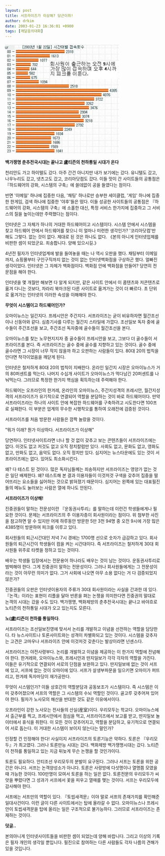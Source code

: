 ```yaml
---
layout: post
title: 서프라이즈가 이상해? 당근이쥐!
author: drkim
date: 2003-01-23 16:36:01 +0900
tags: [깨달음의대화]
---
```

![](.//files/attach/images/198/991/1043307361.jpg)  
  
**백가쟁명 춘추전국시대는 끝나고 盧티즌의 천하통일 시대가 온다**
  

  
천리안도 가고 하이텔도 갔다. 아주 간건 아니지만 내가 보기에는 갔다. 유니텔도 갔고, 나우누리도 갔고, 넷츠고도 갔고, 코리아닷컴도 갔다. 이들 맛이 간 사이트들의 공통점은 『하드웨어의 강화, 시스템의 구축』에 쓸데없이 공을 들였다는 점이다. 

반면 '이메일' 하나에 집중한 다음, '채팅' 하나로만 승부한 세이클럽, '게임' 하나에 집중한 한게임, 검색 하나에 집중한 '야후'들은 떴다. 이들 성공한 사이트들의 공통점은 『하드웨어의 강화, 시스템의 구축』에 소홀한 대신, 특정 서비스 한가지에 집중하고 그 서비스의 질을 높이는데만 주력했다는 점이다. 

인터넷은 그 자체가 하나의 거대한 하드웨어이고 시스템이다. 시스템 안에서 시스템을 찾고 하드웨어 안에서 하드웨어를 찾으니 이 얼마나 미련한 생각인가? '코리아닷컴'만 해도 그렇다. 없는 것이 없다. 제대로 된 것은 하나도 없다. 《본의 아니게 인터넷업체를 비판한 셈이 되었군요. 죄송합니다. 양해 있으시길.》

4년전 필자가 인터넷업계에 발을 들여놓을 때는 나 역시 오판을 했다. 채팅부터 이메일까지, 쇼핑몰부터 구인구직까지 없는 것이 없는 인터넷백화점을 구상하곤 했다. 얼빠진 생각이었다. 인터넷은 그 자체가 백화점이다. 백화점 안에 백화점을 만들어? 당연히 전문점을 해야 한다. 

인터넷을 몇 개월만 해보면 다 알게 되지만, 같은 사이트 안에서 이 콤텐츠와 저콘텐츠로 옮겨 다니는 것보다, 차라리 북마크된 다른 사이트로 옮겨가는 것이 더 빠르다. 초 단위로 옮겨가는 인터넷의 이러한 속성을 이해해야 한다. 

**무엇이 시스템이고 하드웨어인가?**

오마이뉴스는 일간지다. 프레시안은 주간지다. 서프라이즈는 굳이 비유하자면 월간조선이나 신동아와 같다. 심층기사를 다루는 월간지 스타일에 가깝다. 조선일보 독자 중에 골수들이 주간조선을 보고, 주간조선 독자중에 골수들이 월간조선을 본다. 

오마이뉴스를 찾는 노무현지지자 중 골수들이 프레시안을 보고, 그보다 더 골수들이 서프라이즈를 본다. 즉 서프라이즈는 골수 중에 골수를 지향하고 있는 것이다. 골수 중에 골수라면 그 시장이 너무 작지 않을까 하고 오판하는 사람들이 있다. 80대 20의 법칙을 안다면 착각이었음을 깨닫게 된다. 

인터넷은 철저하게 80대 20의 법칙이 지배한다. 온라인 일간지 시장은 오마이뉴스가 거의 80퍼센트를 먹는다. 나머지 수십개 사이트가 오마이뉴스가 먹다남긴 20퍼센트를 나눠먹는다. 그러므로 특정한 한가지 핵심을 획득하는데 주력해야 한다. 

하드웨어는 오프라인의 한겨레, 온라인의 오마이뉴스, 주간지성격의 프레시안, 월간지성격의 서프라이즈가 유기적으로 연결되어 역할을 분담하는 것이 바로 하드웨어이다. 만약 서프라이즈라는 하나의 사이트 안에 복잡한 하드웨어를 구축하려고 시도한다면 100프로 실패한다. 이 부분은 업계의 무수한 시행착오를 통하여 오래전에 검증된 것이다. 

서프라이즈를 처음 방문한 사람들은 깜짝 놀랐을 것이다. 

"뭐가 이래? 뭔가 이상하다. 서프라이즈가 이상해"

당연하다. 인터넷사이트라면 너나 할 것 없이 갖추고 보는 콘텐츠들이 서프라이즈에는 없다. 이것도 없고 저것도 없고 오직 정치칼럼만 있다. 사회도 없고, 문화도 없고, 영화도 없고, 만화도 없고, 음악도 없다. 오직 정치만 있다. 심지어는 뉴스타운에도 있는 것이 서프라이즈에는 없다. 있어도 최소화시킨다. 

왜? 다 테스트 된 것이다. 많은 독자님들께는 죄송하지만 서프라이즈는 영양가 없는 것은 일단 배제한다. 왜? 테스트해 본 결과 이용자들이 이것저것 구색을 갖추어 집중을 떨어뜨리는 요소들을 싫어하는 것으로 밝혀졌기 때문이다. 심지어는 왼쪽에 있는 대표필진들의 메뉴도 눌러보는 사람은 열에 하나도 안된다. 

**서프라이즈가 이상해!**

진중권들이 말하는 전문성이란 『운동권사투리』를 말하는데 이런건 학생들에게나 필요한 것이다. 문제는 서프라이즈의 주 이용자층이 회사원이라는 점이다. 위 첨부한 사진을 참고하면 알 수 있지만 어제 하루동안 방문한 5만 3천 94명 중 오전 9시에 가장 많은 4385명이 방문하여 피크를 이루고 있다. 

회사원들의 퇴근시간대인 저녁 7시 경에는 1700명 선으로 숫자가 급감하고 있다. 회사원들의 퇴근시간이 학생들이 컴을 켜는 시간대이다. 즉 서프라이즈는 철저하게 30대 회사원들 위주로 타켓을 정하고 있는 것이다.

배우는 학생들 입장에서는 전문용어 하나라도 배우는 것이 남는 것이다. 운동권사투리로 범벅해야 한다. 그게 진중권이 말하는 전문성이다. 그러나 회사원들에게는 그 전문성이라는 것이 아무런 의미가 없다. 그거 사회에 나오면 아무 소용 없다는 거 다 검증되었지 않은가?

진중권들의 오판은 인터넷이용자의 주류가 30대 회사원이라는 사실을 간과한 데 있다. 『논객』이라는 표현이 리플을 달아 반론을 펴는 논쟁을 의미한다면 진중권의 말대로 논객의 시대는 갔을 수도 있다. 백가쟁명, 백화제방의 춘추전국시대는 끝나고 바야흐로 노티즌의 천하통일 시대가 오고 있는지도 모른다. 

**노(盧)티즌이 천하를 통일하다**.

서프라이즈는 조선일보진영에 맞서서 논리를 개발하고 이념을 선전하는 역할을 담당한다. 타 뉴스사이트나 토론사이트와는 성격이 차별화되고 있는 것이다. 시스템을 갖추자는 고견은 고마우나 서프라이즈 안에 이것저것 갖춘다는 발상이라면 넌센스다. 

서프라이즈는 야전사령부다. 논리를 개발하고 이념을 제공하는 이 한가지 역할에 전념해야 한다. 한겨레와, 오마이뉴스와, 프레시안과 딴지일보가 각각 각자의 역할을 가진다. 이들은 유기적으로 연결되어 서로의 단점을 보완하고 있다. 딴지일보에 없는 것이 서프에 있고, 서프에 없는 것이 오마이에 있다. 서프가 살생부파문을 일으키면 오마이가 퍼뜨리고, 한겨레 독자마당이 재가공한다. 

무엇이 시스템인가? 이들 상호간의 역할분담과 공동보조가 시스템이다. 즉 시스템은 이미 갖추어졌으며 서프의 역할은 그 시스템의 수뇌 역할인 것이다. 골고루 갖추어져 있어야 한다. 필자가 노사모의 해산을 반대한 것도 같은 이유에서이다.

오프라인이 강한 노사모는 전사들의 산실(産室)이다. 우리모두는 학교다. 오마이뉴스에서 출근부를 찍고, 프레시안에서 점심을 먹고, 서프라이즈에서 보고를 받고, 딴지일보 놀이터에서 휴식을 취한다. 이 모든 것이 갖추어지고, 역할을 분담하고, 유기적으로 연결되어 서로 돕는다. 이 거대한 시스템이 보이지 않는다는 말인가? 

인정할 건 인정해야 한다! 사실이지 서프라이즈의 토론기능은 약하다. 토론은 『우리모두』가 최고였다. 그러나 토론만능 시대는 갔다. 백화제방 백가쟁명시대는 갔다. 노티즌이 천하를 통일하고 있는 지금 뒤늦게 무슨 논쟁을 할 것인가이다.

토론도 필요하다. 안티조선 우리모두의 분발이 요구된다. 그러나 서프는 토론을 위한 공간은 아니다. 서프는 논객양성소가 아니다. 토론은 사랑방에 다섯명이나 열명쯤 모였을 때 가능한 것이다. 100만명이 모여서 토론을 하는 일은 없다. 토론전문의 우리모두가 씨앗을 뿌렸다면 그 성과가 서프에서 꽃을 피우고 열매를 맺는 것이다. 서프는 우리모두에 감사해야 한다.

서프에는 서프만의 역할이 있다. 『토씹새격문』이야 말로 서프의 존재가치를 확인해준 일대사건이다. 이런 글이 다른 사이트에서는 탑에 올라갈 수 없다. 오마이뉴스나 프레시안이 토씹새격문을 탑에 올리는 일은 구조적으로 불가능하다. 그러므로 서프라이즈는 존재하는 것이다. 

**덧글..**
  
본의아니게 인터넷사이트들을 비판한 셈이 되었는데 양해 바랍니다. 그리고 이상의 기록은 필자 개인의 생각일 뿐입니다. 필진으로 참여하는 다른 사람들도 각자 나름의 견해가 있을 것입니다.